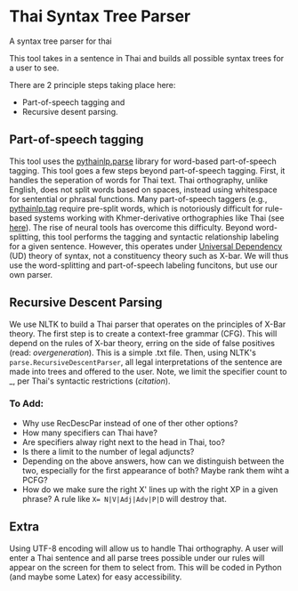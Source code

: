 # Thai Syntax Tree Parser
A syntax tree parser for thai

This tool takes in a sentence in Thai and builds all possible syntax trees for a user to see.

There are 2 principle steps taking place here: 
- Part-of-speech tagging and
- Recursive desent parsing.

## Part-of-speech tagging
This tool uses the [pythainlp.parse](https://pythainlp.github.io/dev-docs/api/parse.html) library for word-based part-of-speech tagging. This tool goes a few steps beyond part-of-speech tagging. First, it handles the seperation of words for Thai text. Thai orthography, unlike English, does not split words based on spaces, instead using whitespace for sentential or phrasal functions. Many part-of-speech taggers (e.g., [pythainlp.tag](https://pythainlp.github.io/dev-docs/api/tag.html) require pre-split words, which is notoriously difficult for rule-based systems working with Khmer-derivative orthographies like Thai (see [here](http://www.thai-language.com/ref/breaking-words#:~:text=Because%20Thai%20doesn%27t%20use%20space%20between%20words%2C%20the%20task%20of%20automatically%20separating%20Thai%20text%20into%20words%20has%20been%20a%20long%2Dstanding%20challenge%20in%20the%20field%20of%20computational%20linguistics.)). The rise of neural tools has overcome this difficulty. Beyond word-splitting, this tool performs the tagging and syntactic relationship labeling for a given sentence. However, this operates under [Universal Dependency](https://universaldependencies.org/) (UD) theory of syntax, not a constituency theory such as X-bar. We will thus use the word-splitting and part-of-speech labeling funcitons, but use our own parser. 

## Recursive Descent Parsing
We use NLTK to build a Thai parser that operates on the principles of X-Bar theory. The first step is to create a context-free grammar (CFG). This will depend on the rules of X-bar theory, erring on the side of false positives (read: _overgeneration_). This is a simple .txt file. Then, using NLTK's `parse.RecursiveDescentParser`, all legal interpretations of the sentence are made into trees and offered to the user. Note, we limit the specifier count to _, per Thai's syntactic restrictions (_citation_).

### To Add:
- Why use RecDescPar instead of one of ther other options?
- How many specifiers can Thai have?
- Are specifiers alway right next to the head in Thai, too?
- Is there a limit to the number of legal adjuncts?
- Depending on the above answers, how can we distinguish between the two, especially for the first appearance of both? Maybe rank them wiht a PCFG?
- How do we make sure the right X' lines up with the right XP in a given phrase? A rule like `X= N|V|Adj|Adv|P|D` will destroy that.


## Extra

Using UTF-8 encoding will allow us to handle Thai orthography. A user will enter a Thai sentence and all parse trees possible under our rules will appear on the screen for them to select from. This will be coded in Python (and maybe some Latex) for easy accessibility.

